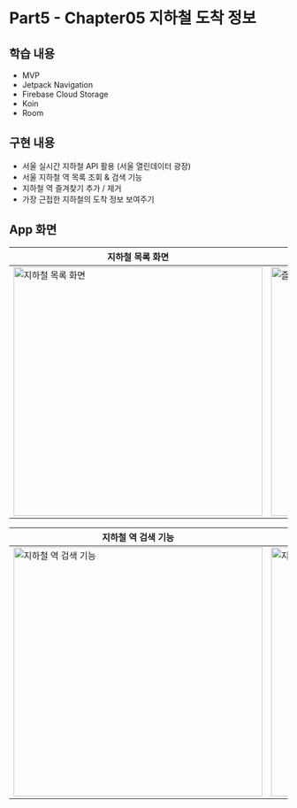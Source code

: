 # Part5 - Chapter05 지하철 도착 정보

## 학습 내용
- MVP
- Jetpack Navigation
- Firebase Cloud Storage
- Koin
- Room

## 구현 내용
- 서울 실시간 지하철 API 활용 (서울 열린데이터 광장)
- 서울 지하철 역 목록 조회 & 검색 기능
- 지하철 역 즐겨찾기 추가 / 제거
- 가장 근접한 지하철의 도착 정보 보여주기

## App 화면

| 지하철 목록 화면                                                                                                                                      | 즐겨찾기 추가 시 상단에 배치                                                                                                                                      |
|------------------------------------------------------------------------------------------------------------------------------------------------|-------------------------------------------------------------------------------------------------------------------------------------------------------|
| <img src="https://user-images.githubusercontent.com/43491968/166149361-81590425-9978-4810-a6cc-1bd2960f07e1.png" height="450" alt="지하철 목록 화면"> | <img src="https://user-images.githubusercontent.com/43491968/166149364-aee16c20-2544-47ef-9a2e-b8b3c5e53845.png" height="450" alt="즐겨찾기 추가 시 상단에 배치"> |

| 지하철 역 검색 기능                                                                                                                                      | 지하철 상세 화면                                                                                                                                      |
|--------------------------------------------------------------------------------------------------------------------------------------------------|------------------------------------------------------------------------------------------------------------------------------------------------|
| <img src="https://user-images.githubusercontent.com/43491968/166149367-1c092299-9c2a-4dcf-a250-60bd1b6a95b6.png" height="450" alt="지하철 역 검색 기능"> | <img src="https://user-images.githubusercontent.com/43491968/166149369-0d3ab2c2-e8b2-483f-83df-7d3db3b66529.png" height="450" alt="지하철 상세 화면"> |
